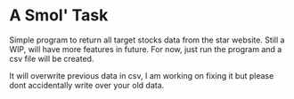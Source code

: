# A Smol' Task

Simple program to return all target stocks data from the star website. Still a WIP, will have more features in future.
For now, just run the program and a csv file will be created.

It will overwrite previous data in csv, I am working on fixing it but please dont accidentally write over your old data.
